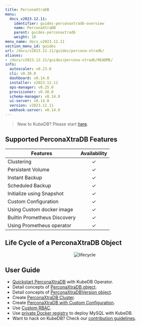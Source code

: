 ```yaml
---
title: PerconaXtraDB
menu:
  docs_v2023.12.11:
    identifier: guides-perconaxtradb-overview
    name: PerconaXtraDB
    parent: guides-perconaxtradb
    weight: 10
menu_name: docs_v2023.12.11
section_menu_id: guides
url: /docs/v2023.12.11/guides/percona-xtradb/
aliases:
- /docs/v2023.12.11/guides/percona-xtradb/README/
info:
  autoscaler: v0.23.0
  cli: v0.38.0
  dashboard: v0.14.0
  installer: v2023.12.11
  ops-manager: v0.25.0
  provisioner: v0.38.0
  schema-manager: v0.14.0
  ui-server: v0.14.0
  version: v2023.12.11
  webhook-server: v0.14.0
---
```


> New to KubeDB? Please start [here](/docs/v2023.12.11/README).

## Supported PerconaXtraDB Features

| Features                                                | Availability |
| ------------------------------------------------------- | :----------: |
| Clustering                                              |   &#10003;   |
| Persistent Volume                                       |   &#10003;   |
| Instant Backup                                          |   &#10003;   |
| Scheduled Backup                                        |   &#10003;   |
| Initialize using Snapshot                               |   &#10003;   |
| Custom Configuration                                    |   &#10003;   |
| Using Custom docker image                               |   &#10003;   |
| Builtin Prometheus Discovery                            |   &#10003;   |
| Using Prometheus operator                               |   &#10003;   |

## Life Cycle of a PerconaXtraDB Object

<p align="center">
  <img alt="lifecycle"  src="/docs/v2023.12.11/guides/percona-xtradb/images/perconaxtradb-lifecycle.svg" >
</p>

## User Guide

- [Quickstart PerconaXtraDB](/docs/v2023.12.11/guides/percona-xtradb/quickstart/overview) with KubeDB Operator.
- Detail concepts of [PerconaXtraDB object](/docs/v2023.12.11/guides/percona-xtradb/concepts/perconaxtradb).
- Detail concepts of [PerconaXtraDBVersion object](/docs/v2023.12.11/guides/percona-xtradb/concepts/perconaxtradb-version).
- Create [PerconaXtraDB Cluster](/docs/v2023.12.11/guides/percona-xtradb/clustering/galera-cluster).
- Create [PerconaXtraDB with Custom Configuration](/docs/v2023.12.11/guides/percona-xtradb/configuration/using-config-file).
- Use [Custom RBAC](/docs/v2023.12.11/guides/percona-xtradb/custom-rbac/using-custom-rbac).
- Use [private Docker registry](/docs/v2023.12.11/guides/percona-xtradb/private-registry/quickstart) to deploy MySQL with KubeDB.
- Want to hack on KubeDB? Check our [contribution guidelines](/docs/v2023.12.11/CONTRIBUTING).
